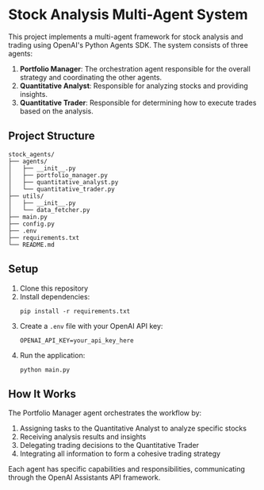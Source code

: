 # Stock Analysis Multi-Agent System

This project implements a multi-agent framework for stock analysis and trading using OpenAI's Python Agents SDK. The system consists of three agents:

1. **Portfolio Manager**: The orchestration agent responsible for the overall strategy and coordinating the other agents.
2. **Quantitative Analyst**: Responsible for analyzing stocks and providing insights.
3. **Quantitative Trader**: Responsible for determining how to execute trades based on the analysis.

## Project Structure

```
stock_agents/
├── agents/
│   ├── __init__.py
│   ├── portfolio_manager.py
│   ├── quantitative_analyst.py
│   └── quantitative_trader.py
├── utils/
│   ├── __init__.py
│   └── data_fetcher.py
├── main.py
├── config.py
├── .env
├── requirements.txt
└── README.md
```

## Setup

1. Clone this repository
2. Install dependencies:
   ```
   pip install -r requirements.txt
   ```
3. Create a `.env` file with your OpenAI API key:
   ```
   OPENAI_API_KEY=your_api_key_here
   ```
4. Run the application:
   ```
   python main.py
   ```

## How It Works

The Portfolio Manager agent orchestrates the workflow by:
1. Assigning tasks to the Quantitative Analyst to analyze specific stocks
2. Receiving analysis results and insights
3. Delegating trading decisions to the Quantitative Trader
4. Integrating all information to form a cohesive trading strategy

Each agent has specific capabilities and responsibilities, communicating through the OpenAI Assistants API framework. 